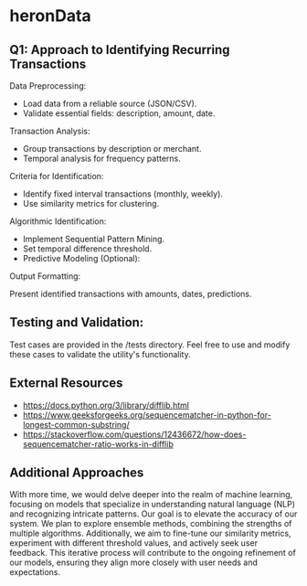 # heronData

## Q1: Approach to Identifying Recurring Transactions

Data Preprocessing: 

* Load data from a reliable source (JSON/CSV).
* Validate essential fields: description, amount, date.

Transaction Analysis:

*  Group transactions by description or merchant.
* Temporal analysis for frequency patterns.

Criteria for Identification:

* Identify fixed interval transactions (monthly, weekly).
* Use similarity metrics for clustering.

Algorithmic Identification:

* Implement Sequential Pattern Mining.
* Set temporal difference threshold.
* Predictive Modeling (Optional):


Output Formatting:

Present identified transactions with amounts, dates, predictions.

## Testing and Validation:

Test cases are provided in the /tests directory. Feel free to use and modify these cases to validate the utility's functionality.


## External Resources

* https://docs.python.org/3/library/difflib.html
* https://www.geeksforgeeks.org/sequencematcher-in-python-for-longest-common-substring/ 
* https://stackoverflow.com/questions/12436672/how-does-sequencematcher-ratio-works-in-difflib 


## Additional Approaches

With more time, we would delve deeper into the realm of machine learning, focusing on models that specialize in understanding natural language (NLP) and recognizing intricate patterns. Our goal is to elevate the accuracy of our system. We plan to explore ensemble methods, combining the strengths of multiple algorithms. Additionally, we aim to fine-tune our similarity metrics, experiment with different threshold values, and actively seek user feedback. This iterative process will contribute to the ongoing refinement of our models, ensuring they align more closely with user needs and expectations.
